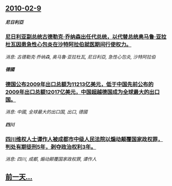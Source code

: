 ## [2010-02-9](/news/2010/02/9/index.md)

##### 尼日利亞
### [ 尼日利亚副总统古德勒克·乔纳森出任代总统，以代替总统奥马鲁·亚拉杜瓦因患急性心包炎在沙特阿拉伯就医期间行使权力。](/news/2010/02/9/尼日利亚副总统古德勒克-乔纳森出任代总统-以代替总统奥马鲁-亚拉杜瓦因患急性心包炎在沙特阿拉伯就医期间行使权力.md)
_消息: 古德勒克·乔纳森, 奥马鲁·亚拉杜瓦, 尼日利亞, 急性心包炎, 沙特阿拉伯_

##### 德國
### [ 德国公布2009年出口总额为11213亿美元，低于中国先前公布的2009年出口总额12017亿美元，中国超越德国成为全球最大的出口国。](/news/2010/02/9/德国公布2009年出口总额为11213亿美元-低于中国先前公布的2009年出口总额12017亿美元-中国超越德国成为全.md)
_消息: 中國, 全球最大的出口国, 出口, 德國_

##### 四川
### [ 四川维权人士谭作人被成都市中级人民法院以煽动颠覆国家政权罪，判处有期徒刑5年，剥夺政治权利3年。](/news/2010/02/9/四川维权人士谭作人被成都市中级人民法院以煽动颠覆国家政权罪-判处有期徒刑5年-剥夺政治权利3年.md)
_消息: 四川, 成都, 煽动颠覆国家政权罪, 谭作人_

## [前一天...](/news/2010/02/8/index.md)

